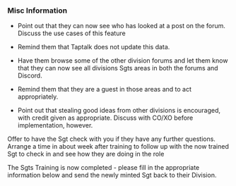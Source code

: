 ### Misc Information

* Point out that they can now see who has looked at a post on the forum. Discuss the use cases of this feature

* Remind them that Taptalk does not update this data.

* Have them browse some of the other division forums and let them know that they can now see all divisions Sgts areas in both the forums and Discord.

* Remind them that they are a guest in those areas and to act appropriately.

* Point out that stealing good ideas from other divisions is encouraged, with credit given as appropriate. Discuss with CO/XO before implementation, however.

Offer to have the Sgt check with you if they have any further questions. Arrange a time in about week after training to follow up with the now trained Sgt to check in and see how they are doing in the role

The Sgts Training is now completed - please fill in the appropriate information below and send the newly minted Sgt back to their Division.